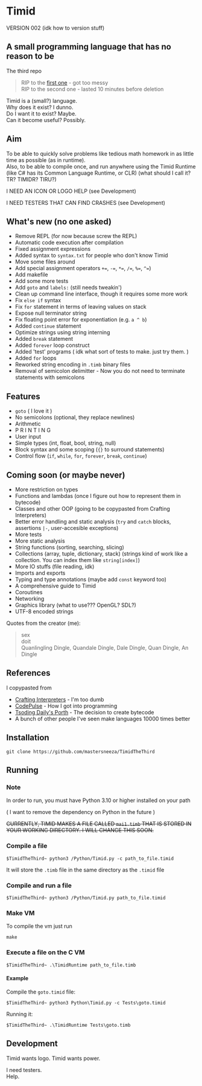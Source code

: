 # Timid

VERSION 002 (idk how to version stuff)

## A small programming language that has no reason to be

The third repo
> RIP to the [first one](https://github.com/mastersneeza/Timid) - got too messy<br/>
> RIP to the second one - lasted 10 minutes before deletion

Timid is a (small?) language.<br/>
Why does it exist? I dunno.<br/>
Do I want it to exist? Maybe.<br/>
Can it become useful? Possibly.<br/>

## Aim

To be able to quickly solve problems like tedious math homework in as little time as possible (as in runtime).<br/>
Also, to be able to compile once, and run anywhere using the Timid Runtime (like C# has its Common Language Runtime, or CLR) (what should I call it? TR? TIMIDR? TIRU?)

I NEED AN ICON OR LOGO HELP (see Development)

I NEED TESTERS THAT CAN FIND CRASHES (see Development)

## What's new (no one asked)

- Remove REPL (for now because screw the REPL)
- Automatic code execution after compilation
- Fixed assignment expressions
- Added syntax to ```syntax.txt``` for people who don't know Timid
- Move some files around
- Add special assignment operators ```+=```, ```-=```, ```*=```, ```/=```, ```%=```, ```^=```)
- Add makefile
- Add some more tests
- Add ```goto``` and ```labels:``` (still needs tweakin')
- Clean up command line interface, though it requires some more work
- Fix ```else if``` syntax
- Fix ```for``` statement in terms of leaving values on stack
- Expose null terminator string
- Fix floating point error for exponentiation (e.g. ```a ^ b```)
- Added ```continue``` statement
- Optimize strings using string interning
- Added ```break``` statement
- Added ```forever``` loop construct
- Added 'test' programs ( idk what sort of tests to make. just try them. )
- Added ```for``` loops
- Reworked string encoding in ```.timb``` binary files
- Removal of semicolon delimitter - Now you do not need to terminate statements with semicolons

## Features

- ```goto``` ( I love it )
- No semicolons (optional, they replace newlines)
- Arithmetic
- P R I N T I N G
- User input
- Simple types (int, float, bool, string, null)
- Block syntax and some scoping (```{}``` to surround statements)
- Control flow (```if```, ```while```, ```for```, ```forever```, ```break```, ```continue```)

## Coming soon (or maybe never)

- More restriction on types
- Functions and lambdas (once I figure out how to represent them in bytecode)
- Classes and other OOP (going to be copypasted from Crafting Interpreters)
- Better error handling and static analysis (```try``` and ```catch``` blocks, assertions ```|-```, user-accesible exceptions)
- More tests
- More static analysis
- String functions (sorting, searching, slicing)
- Collections (array, tuple, dictionary, stack) (strings kind of work like a collection. You can index them like ```string[index]```)
- More IO stuffs (file reading, idk)
- Imports and exports
- Typing and type annotations (maybe add ```const``` keyword too)
- A comprehensive guide to Timid
- Coroutines
- Networking
- Graphics library (what to use??? OpenGL? SDL?)
- UTF-8 encoded strings

Quotes from the creator (me):
> sex<br/>
> doit<br/>
> Quanlingling Dingle, Quandale Dingle, Dale Dingle, Quan Dingle, An Dingle

## References

I copypasted from

- [Crafting Interpreters](https://craftinginterpreters.com) - I'm too dumb
- [CodePulse](https://github.com/davidcallanan/py-myopl-code) - How I got into programming
- [Tsoding Daily's Porth](https://youtube.com/playlist?list=PLpM-Dvs8t0VbMZA7wW9aR3EtBqe2kinu4) - The decision to create bytecode
- A bunch of other people I've seen make languages 10000 times better

## Installation

```command
git clone https://github.com/mastersneeza/TimidTheThird
```

## Running

### Note

In order to run, you must have Python 3.10 or higher installed on your path

( I want to remove the dependency on Python in the future )

<s>CURRENTLY, TIMID MAKES A FILE CALLED ```mai1.timb``` THAT IS STORED IN YOUR WORKING DIRECTORY. I WILL CHANGE THIS SOON.</s>

### Compile a file

```command
$TimidTheThird~ python3 /Python/Timid.py -c path_to_file.timid
```

It will store the ```.timb``` file in the same directory as the ```.timid``` file

### Compile and run a file

```command
$TimidTheThird~ python3 /Python/Timid.py path_to_file.timid
```

### Make VM

To compile the vm just run

```command
make
```

### Execute a file on the C VM

```command
$TimidTheThird~ .\TimidRuntime path_to_file.timb
```

#### Example

Compile the ```goto.timid``` file:

```command
$TimidTheThird~ python3 Python\Timid.py -c Tests\goto.timid
```

Running it:

```command
$TimidTheThird~ .\TimidRuntime Tests\goto.timb
```

## Development

Timid wants logo. Timid wants power.<br/>

I need testers.<br/>
Help.
